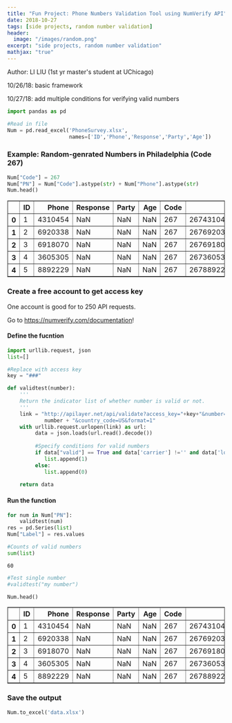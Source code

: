 ```yaml
---
title: "Fun Project: Phone Numbers Validation Tool using NumVerify API"
date: 2018-10-27
tags: [side projects, random number validation]
header:
  image: "/images/random.png"
excerpt: "side projects, random number validation"
mathjax: "true"
---
```




Author: LI LIU (1st yr master's student at UChicago)

10/26/18: basic framework

10/27/18: add multiple conditions for verifying valid numbers


```python
import pandas as pd
```


```python
#Read in file
Num = pd.read_excel('PhoneSurvey.xlsx', 
                    names=['ID','Phone','Response','Party','Age'])
```

### Example: Random-genrated Numbers in Philadelphia (Code 267)


```python
Num["Code"] = 267
Num["PN"] = Num["Code"].astype(str) + Num["Phone"].astype(str)
Num.head()
```




<div>
<style scoped>
    .dataframe tbody tr th:only-of-type {
        vertical-align: middle;
    }

    .dataframe tbody tr th {
        vertical-align: top;
    }

    .dataframe thead th {
        text-align: right;
    }
</style>
<table border="1" class="dataframe">
  <thead>
    <tr style="text-align: right;">
      <th></th>
      <th>ID</th>
      <th>Phone</th>
      <th>Response</th>
      <th>Party</th>
      <th>Age</th>
      <th>Code</th>
      <th>PN</th>
    </tr>
  </thead>
  <tbody>
    <tr>
      <th>0</th>
      <td>1</td>
      <td>4310454</td>
      <td>NaN</td>
      <td>NaN</td>
      <td>NaN</td>
      <td>267</td>
      <td>2674310454</td>
    </tr>
    <tr>
      <th>1</th>
      <td>2</td>
      <td>6920338</td>
      <td>NaN</td>
      <td>NaN</td>
      <td>NaN</td>
      <td>267</td>
      <td>2676920338</td>
    </tr>
    <tr>
      <th>2</th>
      <td>3</td>
      <td>6918070</td>
      <td>NaN</td>
      <td>NaN</td>
      <td>NaN</td>
      <td>267</td>
      <td>2676918070</td>
    </tr>
    <tr>
      <th>3</th>
      <td>4</td>
      <td>3605305</td>
      <td>NaN</td>
      <td>NaN</td>
      <td>NaN</td>
      <td>267</td>
      <td>2673605305</td>
    </tr>
    <tr>
      <th>4</th>
      <td>5</td>
      <td>8892229</td>
      <td>NaN</td>
      <td>NaN</td>
      <td>NaN</td>
      <td>267</td>
      <td>2678892229</td>
    </tr>
  </tbody>
</table>
</div>



### Create a free account to get access key 

One account is good for to 250 API requests.

Go to https://numverify.com/documentation!

#### Define the fucntion


```python
import urllib.request, json 
list=[]

#Replace with access key
key = "###"

def validtest(number):
    '''
    Return the indicator list of whether number is valid or not.
    '''
    link = "http://apilayer.net/api/validate?access_key="+key+"&number="+\
            number + "&country_code=US&format=1"
    with urllib.request.urlopen(link) as url:
         data = json.loads(url.read().decode())
            
         #Specify conditions for valid numbers
         if data["valid"] == True and data['carrier'] !='' and data['location'] !='' and data['line_type'] !='':
            list.append(1)
         else:
            list.append(0)
                
    return data

```

#### Run the function


```python
for num in Num["PN"]:
    validtest(num)
res = pd.Series(list)
Num["Label"] = res.values
```


```python
#Counts of valid numbers
sum(list)
```




    60




```python
#Test single number
#validtest("my number")
```


```python
Num.head()
```




<div>
<style scoped>
    .dataframe tbody tr th:only-of-type {
        vertical-align: middle;
    }

    .dataframe tbody tr th {
        vertical-align: top;
    }

    .dataframe thead th {
        text-align: right;
    }
</style>
<table border="1" class="dataframe">
  <thead>
    <tr style="text-align: right;">
      <th></th>
      <th>ID</th>
      <th>Phone</th>
      <th>Response</th>
      <th>Party</th>
      <th>Age</th>
      <th>Code</th>
      <th>PN</th>
      <th>Label</th>
    </tr>
  </thead>
  <tbody>
    <tr>
      <th>0</th>
      <td>1</td>
      <td>4310454</td>
      <td>NaN</td>
      <td>NaN</td>
      <td>NaN</td>
      <td>267</td>
      <td>2674310454</td>
      <td>1</td>
    </tr>
    <tr>
      <th>1</th>
      <td>2</td>
      <td>6920338</td>
      <td>NaN</td>
      <td>NaN</td>
      <td>NaN</td>
      <td>267</td>
      <td>2676920338</td>
      <td>0</td>
    </tr>
    <tr>
      <th>2</th>
      <td>3</td>
      <td>6918070</td>
      <td>NaN</td>
      <td>NaN</td>
      <td>NaN</td>
      <td>267</td>
      <td>2676918070</td>
      <td>0</td>
    </tr>
    <tr>
      <th>3</th>
      <td>4</td>
      <td>3605305</td>
      <td>NaN</td>
      <td>NaN</td>
      <td>NaN</td>
      <td>267</td>
      <td>2673605305</td>
      <td>0</td>
    </tr>
    <tr>
      <th>4</th>
      <td>5</td>
      <td>8892229</td>
      <td>NaN</td>
      <td>NaN</td>
      <td>NaN</td>
      <td>267</td>
      <td>2678892229</td>
      <td>1</td>
    </tr>
  </tbody>
</table>
</div>



### Save the output


```python
Num.to_excel('data.xlsx')
```
